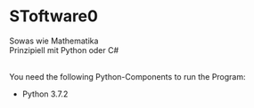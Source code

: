 # SToftware0
Sowas wie Mathematika<br>
Prinzipiell mit Python oder C#
<br><br>

You need the following Python-Components to run the Program:<br>
<ul>
<li>Python 3.7.2</li>
</ul>